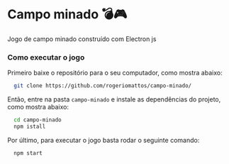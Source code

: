 # Campo minado :bomb::video_game:
Jogo de campo minado construído com Electron js

### Como executar o jogo
Primeiro baixe o repositório para o seu computador, como mostra abaixo:
```bash
  git clone https://github.com/rogeriomattos/campo-minado/
```

Então, entre na pasta ``campo-minado`` e instale as dependências do projeto, como mostra abaixo:
```bash
  cd campo-minado
  npm istall
```

Por último, para executar o jogo basta rodar o seguinte comando:
```bash
  npm start
```

